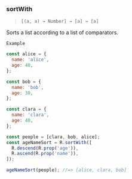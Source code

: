 ### sortWith

> `[(a, a) → Number] → [a] → [a]`

Sorts a list according to a list of comparators.

`Example`

```js
const alice = {
  name: 'alice',
  age: 40,
};

const bob = {
  name: 'bob',
  age: 30,
};

const clara = {
  name: 'clara',
  age: 40,
};

const people = [clara, bob, alice];
const ageNameSort = R.sortWith([
  R.descend(R.prop('age')),
  R.ascend(R.prop('name')),
]);

ageNameSort(people); //=> [alice, clara, bob]
```

